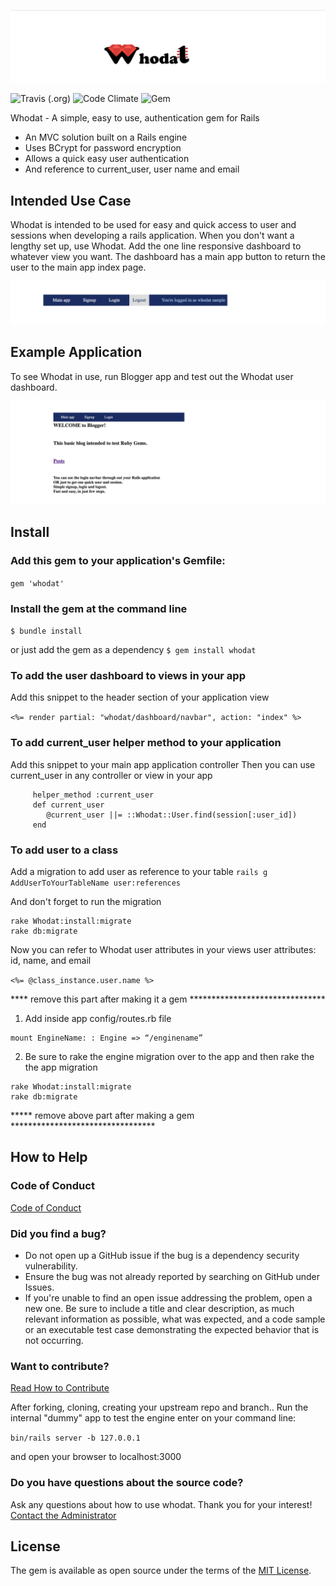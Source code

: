 ![Whodat logo](whodat-logo-wide.png)

![Travis (.org)](https://travis-ci.org/bperlik/whodat.svg?branch=master)  ![Code Climate](https://img.shields.io/codeclimate/maintainability/bperlik/whodat.svg?branch=master)  ![Gem](https://img.shields.io/gem/v/:package.svg)

Whodat - A simple, easy to use, authentication gem for Rails
* An MVC solution built on a Rails engine
* Uses BCrypt for password encryption
* Allows a quick easy user authentication
* And reference to current_user, user name and email

## Intended Use Case
Whodat is intended to be used for easy and quick access to user and sessions when developing a rails application. When you don't want a lengthy set up, use Whodat. Add the one line responsive dashboard to whatever view you want. The dashboard has a main app button to return the user to the main app index page.

![nav bar menu](/app/assets/images/whodat/navbar-pic-readme.png "Whodat Login Dashboard")

## Example Application

To see Whodat in use, run Blogger app and test out the Whodat user dashboard. 


![Example app](/app/assets/images/whodat/example-app-screencap.png "Example Application")


## Install

### Add this gem to your application's Gemfile:

`gem 'whodat'`

### Install the gem at the command line

`$ bundle install`

 or just add the gem as a dependency
`$ gem install whodat`

### To add the user dashboard to views in your app

Add this snippet to the header section of your application view

`<%= render partial: "whodat/dashboard/navbar", action: "index" %>`

### To add current_user helper method to your application

   Add this snippet to your main app application controller
   Then you can use current_user in any controller or view in your app
   
```
     helper_method :current_user
     def current_user
        @current_user ||= ::Whodat::User.find(session[:user_id])
     end
```

### To add user to a class

Add a migration to add user as reference to your table
`rails g AddUserToYourTableName user:references`

And don't forget to run the migration
```
rake Whodat:install:migrate
rake db:migrate
```

Now you can refer to Whodat user attributes in your views
user attributes:  id, name, and email 

`<%= @class_instance.user.name %>`

**** remove this part after making it a gem *******************************
1. Add inside app config/routes.rb file
```
mount EngineName: : Engine => “/enginename”
```

2. Be sure to rake the engine migration over to the app and then rake the the app migration
```
rake Whodat:install:migrate
rake db:migrate
```

***** remove above part after making a gem *********************************

## How to Help

### Code of Conduct
[Code of Conduct](/CODE-OF-CONDUCT.md)

### Did you find a bug?

* Do not open up a GitHub issue if the bug is a dependency security vulnerability.
* Ensure the bug was not already reported by searching on GitHub under Issues.
* If you're unable to find an open issue addressing the problem, open a new one. Be sure to include a title and clear description, as much relevant information as possible, what was expected, and a code sample or an executable test case demonstrating the expected behavior that is not occurring.

### Want to contribute?

[Read How to Contribute](/HOW-TO-CONTRIBUTE.md)

After forking, cloning, creating your upstream repo and branch..
Run the internal "dummy" app to test the engine enter on your command line:

`bin/rails server -b 127.0.0.1`

and open your browser to localhost:3000

### Do you have questions about the source code?
Ask any questions about how to use whodat.
Thank you for your interest!
[Contact the Administrator](me@barbaraperlik.com)

## License
The gem is available as open source under the terms of the [MIT License](https://opensource.org/licenses/MIT).

